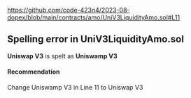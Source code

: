 https://github.com/code-423n4/2023-08-dopex/blob/main/contracts/amo/UniV3LiquidityAmo.sol#L11

## Spelling error in UniV3LiquidityAmo.sol

**Uniswap V3** is spelt as **Uniswamp V3**

#### Recommendation

Change Uniswamp V3 in Line 11 to Uniswap V3


